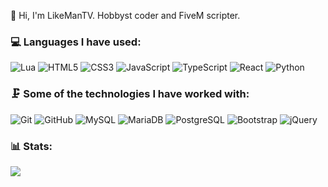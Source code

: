 <p>👋 Hi, I'm LikeManTV. Hobbyst coder and FiveM scripter.</p>

### 💻 Languages I have used:
![Lua](https://img.shields.io/badge/lua-%232C2D72.svg?style=for-the-badge&logo=lua&logoColor=white)
![HTML5](https://img.shields.io/badge/html5-%23E34F26.svg?style=for-the-badge&logo=html5&logoColor=white)
![CSS3](https://img.shields.io/badge/css3-%231572B6.svg?style=for-the-badge&logo=css3&logoColor=white)
![JavaScript](https://img.shields.io/badge/javascript-%23323330.svg?style=for-the-badge&logo=javascript&logoColor=black&color=%23F7DF1E)
![TypeScript](https://img.shields.io/badge/typescript-%23007ACC.svg?style=for-the-badge&logo=typescript&logoColor=white)
![React](https://img.shields.io/badge/React-%234ea94b.svg?style=for-the-badge&logo=react&logoColor=white&color=087EA4)
![Python](https://img.shields.io/badge/Python-%234ea94b.svg?style=for-the-badge&logo=python&logoColor=white&color=275378)

### 🗜 Some of the technologies I have worked with:
![Git](https://img.shields.io/badge/Git-%234ea94b.svg?style=for-the-badge&logo=git&logoColor=white&color=F05033)
![GitHub](https://img.shields.io/badge/GitHub-%234ea94b.svg?style=for-the-badge&logo=github&logoColor=white&color=black)
![MySQL](https://img.shields.io/badge/mysql-%2300f.svg?style=for-the-badge&logo=mysql&logoColor=white&color=E48E00)
![MariaDB](https://img.shields.io/badge/MariaDB-003545?style=for-the-badge&logo=mariadb&logoColor=white)
![PostgreSQL](https://img.shields.io/badge/PostgreSQL-%234ea94b.svg?style=for-the-badge&logo=postgresql&logoColor=white&color=31648C)
![Bootstrap](https://img.shields.io/badge/Bootstrap-%234ea94b.svg?style=for-the-badge&logo=bootstrap&logoColor=white&color=7244A9)
![jQuery](https://img.shields.io/badge/jQuery-%234ea94b.svg?style=for-the-badge&logo=jquery&logoColor=white&color=0868AC)

### 📊 Stats:
<img
  src="https://github-readme-stats.vercel.app/api/top-langs/?username=likemantv&layout=compact&theme=github_dark&hide_border=true"
/>
